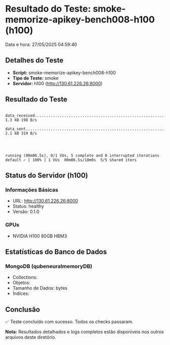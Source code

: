 # Resultado do Teste: smoke-memorize-apikey-bench008-h100 (h100)

Data e hora: 27/05/2025 04:59:40

## Detalhes do Teste

* **Script:** smoke-memorize-apikey-bench008-h100
* **Tipo de Teste:** smoke
* **Servidor:** h100 (http://130.61.226.26:8000)

## Resultado do Teste

```
    data_received...........................................................: 1.3 kB 198 B/s
    data_sent...............................................................: 2.1 kB 319 B/s




running (00m06.5s), 0/1 VUs, 5 complete and 0 interrupted iterations
default ✓ [ 100% ] 1 VUs  00m06.5s/10m0s  5/5 shared iters
```

## Status do Servidor (h100)

### Informações Básicas
* URL: http://130.61.226.26:8000
* Status: healthy
* Versão: 0.1.0

### GPUs
* NVIDIA H100 80GB HBM3

## Estatísticas do Banco de Dados

### MongoDB (qubeneuralmemoryDB)
* Collections: 
* Objetos: 
* Tamanho de Dados:  bytes
* Índices: 

## Conclusão

✅ Teste concluído com sucesso. Todos os checks passaram.

**Nota:** Resultados detalhados e logs completos estão disponíveis nos outros arquivos deste diretório.
